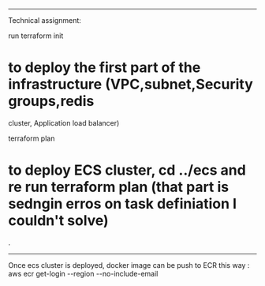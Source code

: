 ***
Technical assignment: 

run 
terraform init
# to deploy the first part of the infrastructure (VPC,subnet,Security groups,redis 
cluster,  Application load balancer)

terraform plan  

# to deploy ECS cluster, cd ../ecs and re run terraform plan  (that part is sedngin erros on task definiation I couldn't solve)
.

***

Once ecs cluster is deployed, docker image can be push to ECR this way :
aws ecr get-login --region <your region> --no-include-email
